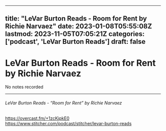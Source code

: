 
---
title: "LeVar Burton Reads - Room for Rent by Richie Narvaez"
date: 2023-01-08T05:55:08Z
lastmod: 2023-11-05T07:05:21Z
categories: ['podcast', 'LeVar Burton Reads']
draft: false
---


# LeVar Burton Reads - Room for Rent by Richie Narvaez

No notes recorded

- - -
###### LeVar Burton Reads - “Room for Rent” by Richie Narvaez

https://overcast.fm/+1zcKjpkE0  
https://www.stitcher.com/podcast/stitcher/levar-burton-reads

<!-- #public #podcast #LeVar Burton Reads# -->

<!-- {BearID:FADB8431-A354-41B9-A436-30B916C77A33-28016-00002D9808BC2089} -->
